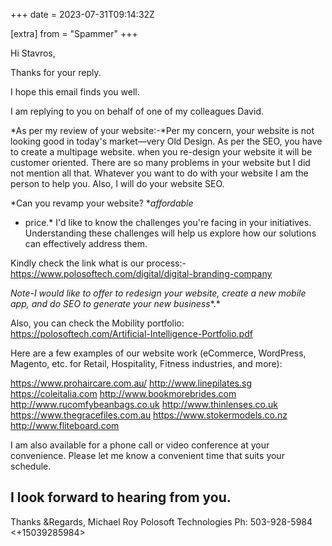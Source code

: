 +++
date = 2023-07-31T09:14:32Z

[extra]
from = "Spammer"
+++

Hi Stavros,

Thanks for your reply.

I hope this email finds you well.

I am replying to you on behalf of one of my colleagues David.

*As per my review of your website:-*Per my concern, your website is not
looking good in today's market—very Old Design.
As per the SEO, you have to create a multipage website.
when you re-design your website it will be customer oriented.
There are so many problems in your website but I did not mention all that.
Whatever you want to do with your website I am the person to help you.
Also, I will do your website SEO.

*Can you revamp your website? **affordable*
* price.*
I'd like to know the challenges you're facing in your initiatives.
Understanding these challenges will help us explore how our solutions can
effectively address them.

Kindly check the link what is our process:-
https://www.polosoftech.com/digital/digital-branding-company

*Note-I would like to offer to redesign your website, create a new mobile
app, and do SEO to generate your new business**.*

Also, you can check the Mobility portfolio:
https://polosoftech.com/Artificial-Intelligence-Portfolio.pdf

Here are a few examples of our website work (eCommerce, WordPress, Magento,
etc. for Retail, Hospitality, Fitness industries, and more):

https://www.prohaircare.com.au/
http://www.linepilates.sg
https://coleitalia.com
http://www.bookmorebrides.com
http://www.rucomfybeanbags.co.uk
http://www.thinlenses.co.uk
https://www.thegracefiles.com.au
https://www.stokermodels.co.nz
http://www.fliteboard.com

I am also available for a phone call or video conference at your
convenience. Please let me know a convenient time that suits your schedule.

I look forward to hearing from you.
--
Thanks &Regards,
Michael Roy
Polosoft Technologies
Ph: 503-928-5984 <+15039285984>
